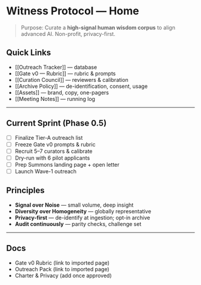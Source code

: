 
# Witness Protocol — Home

> Purpose: Curate a **high-signal human wisdom corpus** to align advanced AI. Non-profit, privacy-first.

## Quick Links
- [[Outreach Tracker]] — database
- [[Gate v0 — Rubric]] — rubric & prompts
- [[Curation Council]] — reviewers & calibration
- [[Archive Policy]] — de-identification, consent, usage
- [[Assets]] — brand, copy, one-pagers
- [[Meeting Notes]] — running log

---

## Current Sprint (Phase 0.5)
- [ ] Finalize Tier-A outreach list
- [ ] Freeze Gate v0 prompts & rubric
- [ ] Recruit 5–7 curators & calibrate
- [ ] Dry-run with 6 pilot applicants
- [ ] Prep Summons landing page + open letter
- [ ] Launch Wave-1 outreach

## Principles
- **Signal over Noise** — small volume, deep insight
- **Diversity over Homogeneity** — globally representative
- **Privacy-first** — de-identify at ingestion; opt-in archive
- **Audit continuously** — parity checks, challenge set

---

## Docs
- Gate v0 Rubric (link to imported page)
- Outreach Pack (link to imported page)
- Charter & Privacy (add once approved)

